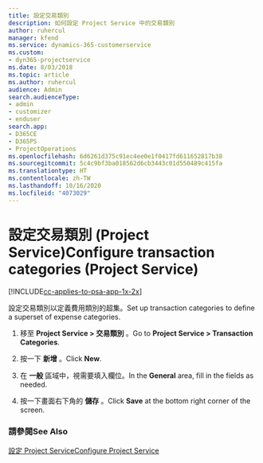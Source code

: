 ```yaml
---
title: 設定交易類別
description: 如何設定 Project Service 中的交易類別
author: ruhercul
manager: kfend
ms.service: dynamics-365-customerservice
ms.custom:
- dyn365-projectservice
ms.date: 8/03/2018
ms.topic: article
ms.author: ruhercul
audience: Admin
search.audienceType:
- admin
- customizer
- enduser
search.app:
- D365CE
- D365PS
- ProjectOperations
ms.openlocfilehash: 6d6261d375c91ec4ee0e1f0417fd611652817b38
ms.sourcegitcommit: 5c4c9bf3ba018562d6cb3443c01d550489c415fa
ms.translationtype: HT
ms.contentlocale: zh-TW
ms.lasthandoff: 10/16/2020
ms.locfileid: "4073029"
---
```

# <a name="configure-transaction-categories-project-service"></a><span data-ttu-id="d3367-103">設定交易類別 (Project Service)</span><span class="sxs-lookup"><span data-stu-id="d3367-103">Configure transaction categories (Project Service)</span></span>

[!INCLUDE[cc-applies-to-psa-app-1x-2x](../includes/cc-applies-to-psa-app-1x-2x.md)]

<span data-ttu-id="d3367-104">設定交易類別以定義費用類別的超集。</span><span class="sxs-lookup"><span data-stu-id="d3367-104">Set up transaction categories to define a superset of expense categories.</span></span>  
  
1.  <span data-ttu-id="d3367-105">移至 **Project Service > 交易類別** 。</span><span class="sxs-lookup"><span data-stu-id="d3367-105">Go to **Project Service > Transaction Categories**.</span></span>  
  
2.  <span data-ttu-id="d3367-106">按一下 **新增** 。</span><span class="sxs-lookup"><span data-stu-id="d3367-106">Click **New**.</span></span>  
  
3.  <span data-ttu-id="d3367-107">在 **一般** 區域中，視需要填入欄位。</span><span class="sxs-lookup"><span data-stu-id="d3367-107">In the **General** area, fill in the fields as needed.</span></span>  
  
4.  <span data-ttu-id="d3367-108">按一下畫面右下角的 **儲存** 。</span><span class="sxs-lookup"><span data-stu-id="d3367-108">Click **Save** at the bottom right corner of the screen.</span></span>  
  
### <a name="see-also"></a><span data-ttu-id="d3367-109">請參閱</span><span class="sxs-lookup"><span data-stu-id="d3367-109">See Also</span></span>  
 [<span data-ttu-id="d3367-110">設定 Project Service</span><span class="sxs-lookup"><span data-stu-id="d3367-110">Configure Project Service</span></span>](../psa/configure.md)

